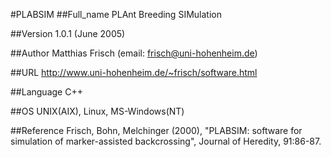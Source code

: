 #PLABSIM
##Full_name
PLAnt Breeding SIMulation

##Version
1.0.1 (June 2005)

##Author
Matthias Frisch (email: frisch@uni-hohenheim.de)

##URL
http://www.uni-hohenheim.de/~frisch/software.html

##Language
C++

##OS
UNIX(AIX), Linux, MS-Windows(NT)

##Reference
Frisch, Bohn, Melchinger (2000), "PLABSIM: software for simulation of marker-assisted backcrossing", Journal of Heredity, 91:86-87.

